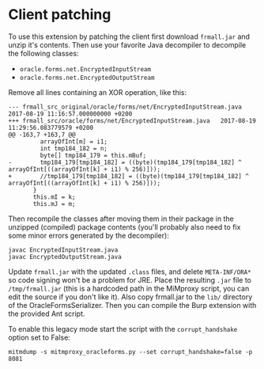 
Client patching
===============

To use this extension by patching the client first download `frmall.jar` and unzip it's contents. Then use your favorite Java decompiler to decompile the following classes:
* `oracle.forms.net.EncryptedInputStream`
* `oracle.forms.net.EncryptedOutputStream`

Remove all lines containing an XOR operation, like this: 

```
--- frmall_src_original/oracle/forms/net/EncryptedInputStream.java  2017-08-19 11:16:57.000000000 +0200
+++ frmall_src/oracle/forms/net/EncryptedInputStream.java   2017-08-19 11:29:56.083779579 +0200
@@ -163,7 +163,7 @@
         arrayOfInt[m] = i1; 
         int tmp184_182 = n;
         byte[] tmp184_179 = this.mBuf;
-        tmp184_179[tmp184_182] = ((byte)(tmp184_179[tmp184_182] ^ arrayOfInt[((arrayOfInt[k] + i1) % 256)]));
+        //tmp184_179[tmp184_182] = ((byte)(tmp184_179[tmp184_182] ^ arrayOfInt[((arrayOfInt[k] + i1) % 256)]));
       }   
       this.mI = k;
       this.mJ = m;
```

Then recompile the classes after moving them in their package in the unzipped (compiled) package contents (you'll probably also need to fix some minor errors generated by the decompiler):

```
javac EncryptedInputStream.java
javac EncryptedOutputStream.java
```

Update `frmall.jar` with the updated `.class` files, and delete `META-INF/ORA*` so code signing won't be a problem for JRE. Place the resulting `.jar` file to `/tmp/frmall.jar` (this is a hardcoded path in the MiMproxy script, you can edit the source if you don't like it). Also copy frmall.jar to the `lib/` directory of the OracleFormsSerializer. Then you can compile the Burp extension with the provided Ant script.

To enable this legacy mode start the script with the `corrupt_handshake` option set to False:

```
mitmdump -s mitmproxy_oracleforms.py --set corrupt_handshake=false -p 8081
```